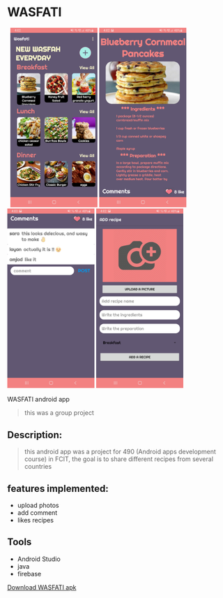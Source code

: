 # WASFATI

 ` `<img src="https://github.com/mhnd6/projectWASFATI/blob/master/2.jpg" width="200">
<img src="https://github.com/mhnd6/projectWASFATI/blob/master/3.jpg" width="200">
<img src="https://github.com/mhnd6/projectWASFATI/blob/master/1.jpg" width="200">
<img src="https://github.com/mhnd6/projectWASFATI/blob/master/4.jpg" width="200">

WASFATI android app
> this was a group project 

## Description:
> this android app was a project for 490 (Android apps development course) in FCIT, 
the goal is to share different recipes from several countries

## features implemented:
* upload photos 
* add comment
* likes recipes

## Tools
* Android Studio
* java
* firebase





<a href="https://drive.google.com/file/d/1YVSzBSAYCnVw_zCkTxlmWHS783-iB0Q-/view?usp=sharing">Download WASFATI apk</a>

